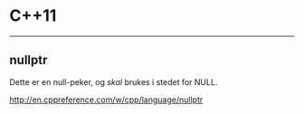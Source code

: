 # C++11

---

## nullptr

Dette er en null-peker, og *skal* brukes i stedet for NULL.

http://en.cppreference.com/w/cpp/language/nullptr
